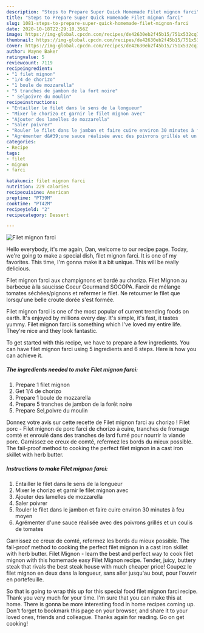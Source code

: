 ```yaml
---
description: "Steps to Prepare Super Quick Homemade Filet mignon farci"
title: "Steps to Prepare Super Quick Homemade Filet mignon farci"
slug: 1081-steps-to-prepare-super-quick-homemade-filet-mignon-farci
date: 2020-10-18T22:29:10.356Z
image: https://img-global.cpcdn.com/recipes/de42630eb2f45b15/751x532cq70/filet-mignon-farci-photo-principale-de-la-recette.jpg
thumbnail: https://img-global.cpcdn.com/recipes/de42630eb2f45b15/751x532cq70/filet-mignon-farci-photo-principale-de-la-recette.jpg
cover: https://img-global.cpcdn.com/recipes/de42630eb2f45b15/751x532cq70/filet-mignon-farci-photo-principale-de-la-recette.jpg
author: Wayne Baker
ratingvalue: 5
reviewcount: 7119
recipeingredient:
- "1 filet mignon"
- "1/4 de chorizo"
- "1 boule de mozzarella"
- "5 tranches de jambon de la fort noire"
- " Selpoivre du moulin"
recipeinstructions:
- "Entailler le filet dans le sens de la longueur"
- "Mixer le chorizo et garnir le filet mignon avec"
- "Ajouter des lamelles de mozzarella"
- "Saler poivrer"
- "Rouler le filet dans le jambon et faire cuire environ 30 minutes à feu moyen"
- "Agrémenter d&#39;une sauce réalisée avec des poivrons grillés et un coulis de tomates"
categories:
- Recipe
tags:
- filet
- mignon
- farci

katakunci: filet mignon farci 
nutrition: 229 calories
recipecuisine: American
preptime: "PT39M"
cooktime: "PT42M"
recipeyield: "2"
recipecategory: Dessert

---
```



![Filet mignon farci](https://img-global.cpcdn.com/recipes/de42630eb2f45b15/751x532cq70/filet-mignon-farci-photo-principale-de-la-recette.jpg)

Hello everybody, it's me again, Dan, welcome to our recipe page. Today, we're going to make a special dish, filet mignon farci. It is one of my favorites. This time, I'm gonna make it a bit unique. This will be really delicious.

Filet mignon farci aux champignons et bardé au chorizo. Filet Mignon au barbecue à la saucisse Coeur Gourmand SOCOPA. Farcir de mélange tomates séchées/pignons et refermer le filet. Ne retourner le filet que lorsqu&#39;une belle croute dorée s&#39;est formée.

Filet mignon farci is one of the most popular of current trending foods on earth. It's enjoyed by millions every day. It's simple, it's fast, it tastes yummy. Filet mignon farci is something which I've loved my entire life. They're nice and they look fantastic.


To get started with this recipe, we have to prepare a few ingredients. You can have filet mignon farci using 5 ingredients and 6 steps. Here is how you can achieve it.

<!--inarticleads1-->

##### The ingredients needed to make Filet mignon farci:

1. Prepare 1 filet mignon
1. Get 1/4 de chorizo
1. Prepare 1 boule de mozzarella
1. Prepare 5 tranches de jambon de la forêt noire
1. Prepare  Sel,poivre du moulin


Donnez votre avis sur cette recette de Filet mignon farci au chorizo ! Filet porc - Filet mignon de porc farci de chorizo à cuire, tranches de fromage comté et enroulé dans des tranches de lard fumé pour nourrir la viande porc. Garnissez ce creux de comté, refermez les bords du mieux possible. The fail-proof method to cooking the perfect filet mignon in a cast iron skillet with herb butter. 

<!--inarticleads2-->

##### Instructions to make Filet mignon farci:

1. Entailler le filet dans le sens de la longueur
1. Mixer le chorizo et garnir le filet mignon avec
1. Ajouter des lamelles de mozzarella
1. Saler poivrer
1. Rouler le filet dans le jambon et faire cuire environ 30 minutes à feu moyen
1. Agrémenter d&#39;une sauce réalisée avec des poivrons grillés et un coulis de tomates


Garnissez ce creux de comté, refermez les bords du mieux possible. The fail-proof method to cooking the perfect filet mignon in a cast iron skillet with herb butter. Filet Mignon - learn the best and perfect way to cook filet mignon with this homemade easy Filet Mignon recipe. Tender, juicy, buttery steak that rivals the best steak house with much cheaper price! Coupez le filet mignon en deux dans la longueur, sans aller jusqu&#39;au bout, pour l&#39;ouvrir en portefeuille. 

So that is going to wrap this up for this special food filet mignon farci recipe. Thank you very much for your time. I'm sure that you can make this at home. There is gonna be more interesting food in home recipes coming up. Don't forget to bookmark this page on your browser, and share it to your loved ones, friends and colleague. Thanks again for reading. Go on get cooking!
